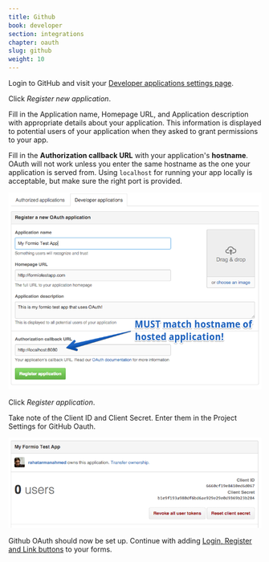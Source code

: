 ```yaml
---
title: Github
book: developer
section: integrations
chapter: oauth
slug: github
weight: 10
---
```

Login to GitHub and visit your [Developer applications settings page](https://github.com/settings/developers).

Click *Register new application*.

Fill in the Application name, Homepage URL, and Application description with appropriate details about your application. This information is displayed to potential users of your application when they asked to grant permissions to your app.

Fill in the **Authorization callback URL** with your application's **hostname**. OAuth will not work unless you enter the same hostname as the one your application is served from. Using `localhost` for running your app locally is acceptable, but make sure the right port is provided.

![](/assets/img/oauth/github-app-settings-edit.png)

Click *Register application*.

Take note of the Client ID and Client Secret. Enter them in the Project Settings for GitHub Oauth.

![](/assets/img/oauth/github-app-settings-view.png)

Github OAuth should now be set up. Continue with adding [Login, Register and Link buttons](#button) to your forms.
